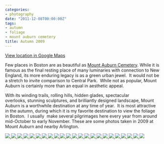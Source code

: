 ```yaml
---
categories:
- photography
date: "2011-12-08T00:00:00Z"
tags:
- autumn
- foliage
- mount auburn cemetery
title: Autumn 2009
---
```

[View location in Google Maps](http://maps.google.com/maps?q=42.371988364694396,-71.14621639251709)

Few places in Boston are as beautiful as [Mount Auburn Cemetery](http://en.wikipedia.org/wiki/Mount_Auburn_Cemetery). While it is famous as the final resting place of many luminaries with connection to New England, its more enduring legacy is as a green urban jewel.  It would not be a stretch to invite comparison to Central Park.  While not as popular, Mount Auburn is certainly more than an equal in aesthetic appeal.

With its winding trails, rolling hills, hidden glades, spectacular overlooks, stunning sculptures, and brilliantly designed landscape, Mount Auburn is a worthwhile destination at any time of year.  It is most attractive in the autumn, during which it is my favorite destination to view the foliage in Boston.  I usually  make several pilgrimages here every year from around mid-October to early November. These are some photos taken in 2009 at Mount Auburn and nearby Arlington.

<!-- Darkbox -->
<div class="darkbox">
<a href="http://yentran.isamonkey.org/gallery/autumn-2009/dsc_0061.jpg" data-darkbox="autumn-2009">
  <img src="http://yentran.isamonkey.org/gallery/autumn-2009/thumbs/dsc_0061.jpg" />
</a>
<a href="http://yentran.isamonkey.org/gallery/autumn-2009/dsc_0067.jpg" data-darkbox="autumn-2009">
  <img src="http://yentran.isamonkey.org/gallery/autumn-2009/thumbs/dsc_0067.jpg" />
</a>
<a href="http://yentran.isamonkey.org/gallery/autumn-2009/dsc_0074.jpg" data-darkbox="autumn-2009">
  <img src="http://yentran.isamonkey.org/gallery/autumn-2009/thumbs/dsc_0074.jpg" />
</a>
<a href="http://yentran.isamonkey.org/gallery/autumn-2009/dsc_0095.jpg" data-darkbox="autumn-2009">
  <img src="http://yentran.isamonkey.org/gallery/autumn-2009/thumbs/dsc_0095.jpg" />
</a>
<a href="http://yentran.isamonkey.org/gallery/autumn-2009/dsc_0126.jpg" data-darkbox="autumn-2009">
  <img src="http://yentran.isamonkey.org/gallery/autumn-2009/thumbs/dsc_0126.jpg" />
</a>
<a href="http://yentran.isamonkey.org/gallery/autumn-2009/dsc_0210.jpg" data-darkbox="autumn-2009">
  <img src="http://yentran.isamonkey.org/gallery/autumn-2009/thumbs/dsc_0210.jpg" />
</a>
<a href="http://yentran.isamonkey.org/gallery/autumn-2009/dsc_0218.jpg" data-darkbox="autumn-2009">
  <img src="http://yentran.isamonkey.org/gallery/autumn-2009/thumbs/dsc_0218.jpg" />
</a>
<a href="http://yentran.isamonkey.org/gallery/autumn-2009/dsc_0261.jpg" data-darkbox="autumn-2009">
  <img src="http://yentran.isamonkey.org/gallery/autumn-2009/thumbs/dsc_0261.jpg" />
</a>
<a href="http://yentran.isamonkey.org/gallery/autumn-2009/dsc_0348.jpg" data-darkbox="autumn-2009">
  <img src="http://yentran.isamonkey.org/gallery/autumn-2009/thumbs/dsc_0348.jpg" />
</a>
<a href="http://yentran.isamonkey.org/gallery/autumn-2009/dsc_0365.jpg" data-darkbox="autumn-2009">
  <img src="http://yentran.isamonkey.org/gallery/autumn-2009/thumbs/dsc_0365.jpg" />
</a>
<a href="http://yentran.isamonkey.org/gallery/autumn-2009/dsc_0407.jpg" data-darkbox="autumn-2009">
  <img src="http://yentran.isamonkey.org/gallery/autumn-2009/thumbs/dsc_0407.jpg" />
</a>
<a href="http://yentran.isamonkey.org/gallery/autumn-2009/dsc_0436.jpg" data-darkbox="autumn-2009">
  <img src="http://yentran.isamonkey.org/gallery/autumn-2009/thumbs/dsc_0436.jpg" />
</a>
<a href="http://yentran.isamonkey.org/gallery/autumn-2009/dsc_0448.jpg" data-darkbox="autumn-2009">
  <img src="http://yentran.isamonkey.org/gallery/autumn-2009/thumbs/dsc_0448.jpg" />
</a>
<a href="http://yentran.isamonkey.org/gallery/autumn-2009/dsc_0455.jpg" data-darkbox="autumn-2009">
  <img src="http://yentran.isamonkey.org/gallery/autumn-2009/thumbs/dsc_0455.jpg" />
</a>
<a href="http://yentran.isamonkey.org/gallery/autumn-2009/dsc_0461.jpg" data-darkbox="autumn-2009">
  <img src="http://yentran.isamonkey.org/gallery/autumn-2009/thumbs/dsc_0461.jpg" />
</a>
<a href="http://yentran.isamonkey.org/gallery/autumn-2009/dsc_0515.jpg" data-darkbox="autumn-2009">
  <img src="http://yentran.isamonkey.org/gallery/autumn-2009/thumbs/dsc_0515.jpg" />
</a>
<a href="http://yentran.isamonkey.org/gallery/autumn-2009/dsc_0594.jpg" data-darkbox="autumn-2009">
  <img src="http://yentran.isamonkey.org/gallery/autumn-2009/thumbs/dsc_0594.jpg" />
</a>
<a href="http://yentran.isamonkey.org/gallery/autumn-2009/dsc_0646.jpg" data-darkbox="autumn-2009">
  <img src="http://yentran.isamonkey.org/gallery/autumn-2009/thumbs/dsc_0646.jpg" />
</a>
<a href="http://yentran.isamonkey.org/gallery/autumn-2009/dsc_0661.jpg" data-darkbox="autumn-2009">
  <img src="http://yentran.isamonkey.org/gallery/autumn-2009/thumbs/dsc_0661.jpg" />
</a>
<a href="http://yentran.isamonkey.org/gallery/autumn-2009/dsc_0677.jpg" data-darkbox="autumn-2009">
  <img src="http://yentran.isamonkey.org/gallery/autumn-2009/thumbs/dsc_0677.jpg" />
</a>
<a href="http://yentran.isamonkey.org/gallery/autumn-2009/dsc_0689.jpg" data-darkbox="autumn-2009">
  <img src="http://yentran.isamonkey.org/gallery/autumn-2009/thumbs/dsc_0689.jpg" />
</a>
<a href="http://yentran.isamonkey.org/gallery/autumn-2009/dsc_0723.jpg" data-darkbox="autumn-2009">
  <img src="http://yentran.isamonkey.org/gallery/autumn-2009/thumbs/dsc_0723.jpg" />
</a>
<a href="http://yentran.isamonkey.org/gallery/autumn-2009/dsc_0726.jpg" data-darkbox="autumn-2009">
  <img src="http://yentran.isamonkey.org/gallery/autumn-2009/thumbs/dsc_0726.jpg" />
</a>

</div>
<!-- End darkbox -->